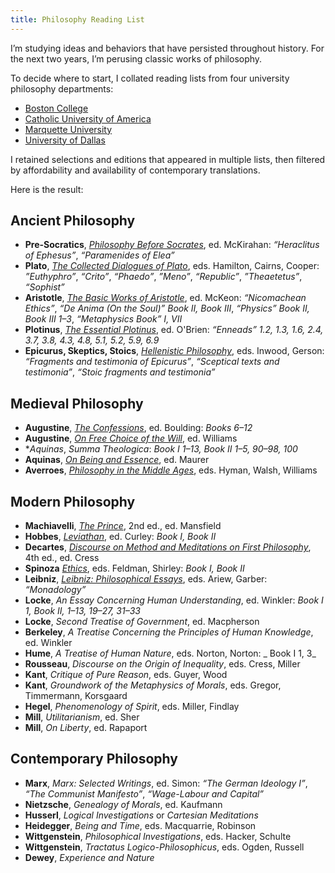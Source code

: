 ```yaml
---
title: Philosophy Reading List
---
```


I’m studying ideas and behaviors that have persisted throughout history. For the next two years, I’m perusing classic works of philosophy.

To decide where to start, I collated reading lists from four university philosophy departments:
- [Boston College][1]
- [Catholic University of America][2]
- [Marquette University][3]
- [University of Dallas][4]

I retained selections and editions that appeared in multiple lists, then filtered by affordability and availability of contemporary translations.

Here is the result:

## Ancient Philosophy
* **Pre-Socratics**, [_Philosophy Before Socrates_][5], ed. McKirahan: _“Heraclitus of Ephesus”_, _“Paramenides of Elea”_
* **Plato**, [_The Collected Dialogues of Plato_][6], eds. Hamilton, Cairns, Cooper: _”Euthyphro”_, _“Crito”_, _“Phaedo”_, _”Meno”_, _“Republic”_, _”Theaetetus”_, _“Sophist”_
* **Aristotle**, [_The Basic Works of Aristotle_][7], ed. McKeon: _“Nicomachean Ethics”_, _“De Anima (On the Soul)” Book II, Book III_, _“Physics” Book II, Book III 1–3_, _“Metaphysics Book” I, VII_
* **Plotinus**, [_The Essential Plotinus_][8], ed. O'Brien: _“Enneads” 1.2, 1.3, 1.6, 2.4, 3.7, 3.8, 4.3, 4.8, 5.1, 5.2, 5.9, 6.9_
* **Epicurus, Skeptics, Stoics**, [_Hellenistic Philosophy_][9], eds. Inwood, Gerson: _“Fragments and testimonia of Epicurus”_, _“Sceptical texts and testimonia”_, _“Stoic fragments and testimonia”_

## Medieval Philosophy
* **Augustine**, [_The Confessions_][10], ed. Boulding: _Books 6–12_
* **Augustine**, [_On Free Choice of the Will_][11], ed. Williams
* **Aquinas*, _Summa Theologica_: _Book I 1–13, Book II 1–5, 90–98, 100_
* **Aquinas**, [_On Being and Essence_][12], ed. Maurer
* **Averroes**, [_Philosophy in the Middle Ages_][13], eds. Hyman, Walsh, Williams

## Modern Philosophy
* **Machiavelli**, [_The Prince_][14], 2nd ed., ed. Mansfield
* **Hobbes**, [_Leviathan_][15], ed. Curley: _Book I, Book II_
* **Decartes**, [_Discourse on Method and Meditations on First Philosophy_][16], 4th ed., ed. Cress
* **Spinoza** [_Ethics_][17], eds. Feldman, Shirley: _Book I, Book II_
* **Leibniz**, [_Leibniz: Philosophical Essays_][18], eds. Ariew, Garber: _“Monadology”_
* **Locke**, _An Essay Concerning Human Understanding_, ed. Winkler: _Book I 1, Book II, 1–13, 19–27, 31–33_
* **Locke**, _Second Treatise of Government_, ed. Macpherson
* **Berkeley**, _A Treatise Concerning the Principles of Human Knowledge_, ed. Winkler
* **Hume**, _A Treatise of Human Nature_, eds. Norton, Norton: _ Book I 1, 3_
* **Rousseau**, _Discourse on the Origin of Inequality_, eds. Cress, Miller
* **Kant**, _Critique of Pure Reason_, eds. Guyer, Wood
* **Kant**, _Groundwork of the Metaphysics of Morals_, eds. Gregor, Timmermann, Korsgaard
* **Hegel**, _Phenomenology of Spirit_, eds. Miller, Findlay
* **Mill**, _Utilitarianism_, ed. Sher
* **Mill**, _On Liberty_, ed. Rapaport

## Contemporary Philosophy
* **Marx**, _Marx: Selected Writings_, ed. Simon: _“The German Ideology I”_, _“The Communist Manifesto”_, _“Wage-Labour and Capital”_
* **Nietzsche**, _Genealogy of Morals_, ed. Kaufmann
* **Husserl**, _Logical Investigations_ or _Cartesian Meditations_
* **Heidegger**, _Being and Time_, eds. Macquarrie, Robinson
* **Wittgenstein**, _Philosophical Investigations_, eds. Hacker, Schulte
* **Wittgenstein**, _Tractatus Logico-Philosophicus_, eds. Ogden, Russell
* **Dewey**, _Experience and Nature_

[1]:	https://www.bc.edu/content/dam/files/schools/cas_sites/philosophy/pdf/Master's%20Comprehensive%20Reading%20List.pdf
[2]:	http://philosophy.cua.edu/res/docs/Approved-Reading-List-Editions.pdf
[3]:	http://www.marquette.edu/phil/documents/phdcomps.pdf
[4]:	https://udallas.edu/braniff/academics/phd/philosophy_phd/reading_list.php
[5]:	https://www.amazon.com/Philosophy-Before-Socrates-Introduction-Commentary/dp/1603841822
[6]:	https://www.amazon.com/Collected-Dialogues-Plato-Including-Bollingen/dp/0691097186/ref=sr_1_2
[7]:	https://www.amazon.com/Basic-Aristotle-Modern-Library-Classics/dp/0375757996/ref=sr_1_1
[8]:	https://www.amazon.com/Essential-Plotinus-Hackett-Classics/dp/0915144093/ref=sr_1_1
[9]:	https://www.amazon.com/Hellenistic-Philosophy-Hackett-Classics-Inwood/dp/0872203786/ref=sr_1_1
[10]:	https://www.amazon.com/Confessions-Works-Saint-Augustine-Translation/dp/1565481542/ref=sr_1_1?ie=UTF8&qid=1536467762&sr=8-1&keywords=1565481542&dpID=514XXXPYBYL&preST=_SY291_BO1,204,203,200_QL40_&dpSrc=srch
[11]:	https://www.amazon.com/Free-Choice-Will-Hackett-Classics/dp/0872201880/ref=sr_1_1
[12]:	https://www.amazon.com/Being-Essence-Mediaeval-Sources-Translation/dp/0888442505/ref=sr_1_1
[13]:	https://www.amazon.com/Philosophy-Middle-Ages-Christian-Traditions/dp/160384208X/ref=sr_1_1
[14]:	https://www.amazon.com/Prince-Second-Niccolo-Machiavelli/dp/0226500438/ref=sr_1_1
[15]:	https://www.amazon.com/Leviathan-selected-variants-Hackett-Classics/dp/0872201775/ref=sr_1_1
[16]:	https://www.amazon.com/Discourse-Method-Meditations-First-Philosophy/dp/0872204200/ref=sr_1_1
[17]:	https://www.amazon.com/Ethics-Treatise-Emendation-Intellect-Selected/dp/0872201309/ref=sr_1_1
[18]:	https://www.amazon.com/Leibniz-Philosophical-Essays-Hackett-Classics/dp/0872200620/ref=sr_1_1